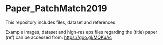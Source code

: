 # Paper_PatchMatch2019
This repository includes files, dataset and references

Example images, dataset and high-res eps files regarding the (title) paper (ref) can be accessed from: https://goo.gl/MQKuAc
